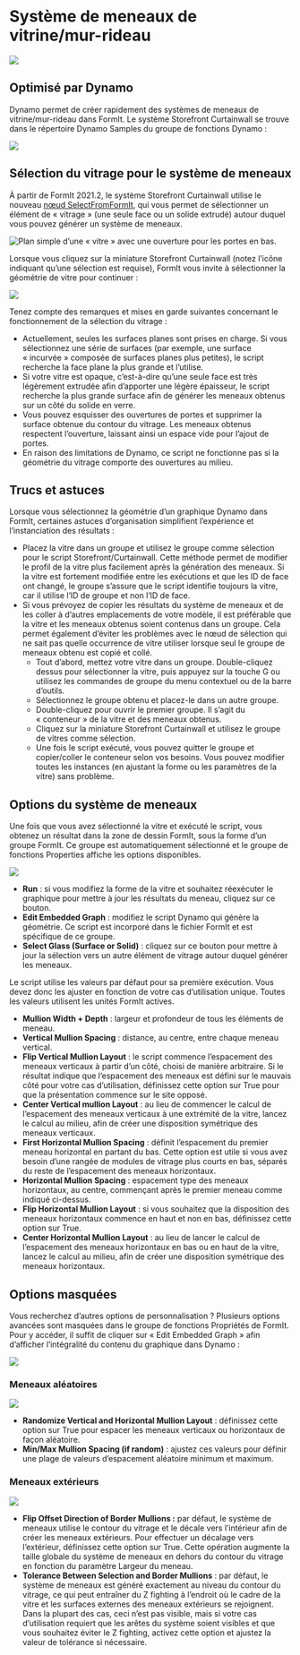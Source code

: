 # Système de meneaux de vitrine/mur-rideau

![](../.gitbook/assets/dynamo-storefront-system-options.gif)

## Optimisé par Dynamo

Dynamo permet de créer rapidement des systèmes de meneaux de vitrine/mur-rideau dans FormIt. Le système Storefront Curtainwall se trouve dans le répertoire Dynamo Samples du groupe de fonctions Dynamo :

![](../.gitbook/assets/storefront-curtainwall-button%20%281%29.png)

## Sélection du vitrage pour le système de meneaux

À partir de FormIt 2021.2, le système Storefront Curtainwall utilise le nouveau [nœud SelectFromFormIt](https://formit.autodesk.com/page/formit-dynamo#dynamo-formit-nodes), qui vous permet de sélectionner un élément de « vitrage » \(une seule face ou un solide extrudé\) autour duquel vous pouvez générer un système de meneaux.

![Plan simple d’une « vitre » avec une ouverture pour les portes en bas.](../.gitbook/assets/storefron-system-1_glass-only.png)

Lorsque vous cliquez sur la miniature Storefront Curtainwall \(notez l’icône indiquant qu’une sélection est requise\), FormIt vous invite à sélectionner la géométrie de vitre pour continuer :

![](../.gitbook/assets/storefront-curtainwall-prompt.png)

Tenez compte des remarques et mises en garde suivantes concernant le fonctionnement de la sélection du vitrage :

* Actuellement, seules les surfaces planes sont prises en charge. Si vous sélectionnez une série de surfaces \(par exemple, une surface « incurvée » composée de surfaces planes plus petites\), le script recherche la face plane la plus grande et l’utilise.
* Si votre vitre est opaque, c’est-à-dire qu’une seule face est très légèrement extrudée afin d’apporter une légère épaisseur, le script recherche la plus grande surface afin de générer les meneaux obtenus sur un côté du solide en verre. 
* Vous pouvez esquisser des ouvertures de portes et supprimer la surface obtenue du contour du vitrage. Les meneaux obtenus respectent l’ouverture, laissant ainsi un espace vide pour l’ajout de portes.
* En raison des limitations de Dynamo, ce script ne fonctionne pas si la géométrie du vitrage comporte des ouvertures au milieu.

## Trucs et astuces

Lorsque vous sélectionnez la géométrie d’un graphique Dynamo dans FormIt, certaines astuces d’organisation simplifient l’expérience et l’instanciation des résultats :

* Placez la vitre dans un groupe et utilisez le groupe comme sélection pour le script Storefront/Curtainwall. Cette méthode permet de modifier le profil de la vitre plus facilement après la génération des meneaux. Si la vitre est fortement modifiée entre les exécutions et que les ID de face ont changé, le groupe s’assure que le script identifie toujours la vitre, car il utilise l’ID de groupe et non l’ID de face.
* Si vous prévoyez de copier les résultats du système de meneaux et de les coller à d’autres emplacements de votre modèle, il est préférable que la vitre et les meneaux obtenus soient contenus dans un groupe. Cela permet également d’éviter les problèmes avec le nœud de sélection qui ne sait pas quelle occurrence de vitre utiliser lorsque seul le groupe de meneaux obtenu est copié et collé.
   * Tout d’abord, mettez votre vitre dans un groupe. Double-cliquez dessus pour sélectionner la vitre, puis appuyez sur la touche G ou utilisez les commandes de groupe du menu contextuel ou de la barre d’outils.
   * Sélectionnez le groupe obtenu et placez-le dans un autre groupe.
   * Double-cliquez pour ouvrir le premier groupe. Il s’agit du « conteneur » de la vitre et des meneaux obtenus.
   * Cliquez sur la miniature Storefront Curtainwall et utilisez le groupe de vitres comme sélection.
   * Une fois le script exécuté, vous pouvez quitter le groupe et copier/coller le conteneur selon vos besoins. Vous pouvez modifier toutes les instances \(en ajustant la forme ou les paramètres de la vitre\) sans problème.

## Options du système de meneaux

Une fois que vous avez sélectionné la vitre et exécuté le script, vous obtenez un résultat dans la zone de dessin FormIt, sous la forme d’un groupe FormIt. Ce groupe est automatiquement sélectionné et le groupe de fonctions Properties affiche les options disponibles.

![](../.gitbook/assets/storefront-curtainwall-parameters.png)

* **Run** : si vous modifiez la forme de la vitre et souhaitez réexécuter le graphique pour mettre à jour les résultats du meneau, cliquez sur ce bouton.
* **Edit Embedded Graph** : modifiez le script Dynamo qui génère la géométrie. Ce script est incorporé dans le fichier FormIt et est spécifique de ce groupe.
* **Select Glass \(Surface or Solid\)** : cliquez sur ce bouton pour mettre à jour la sélection vers un autre élément de vitrage autour duquel générer les meneaux.

Le script utilise les valeurs par défaut pour sa première exécution. Vous devez donc les ajuster en fonction de votre cas d’utilisation unique. Toutes les valeurs utilisent les unités FormIt actives.

* **Mullion Width + Depth** : largeur et profondeur de tous les éléments de meneau.
* **Vertical Mullion Spacing** : distance, au centre, entre chaque meneau vertical.
* **Flip Vertical Mullion Layout** : le script commence l’espacement des meneaux verticaux à partir d’un côté, choisi de manière arbitraire. Si le résultat indique que l’espacement des meneaux est défini sur le mauvais côté pour votre cas d’utilisation, définissez cette option sur True pour que la présentation commence sur le site opposé.
* **Center Vertical mullion Layout** : au lieu de commencer le calcul de l’espacement des meneaux verticaux à une extrémité de la vitre, lancez le calcul au milieu, afin de créer une disposition symétrique des meneaux verticaux.
* **First Horizontal Mullion Spacing** : définit l’espacement du premier meneau horizontal en partant du bas. Cette option est utile si vous avez besoin d’une rangée de modules de vitrage plus courts en bas, séparés du reste de l’espacement des meneaux horizontaux.
* **Horizontal Mullion Spacing** : espacement type des meneaux horizontaux, au centre, commençant après le premier meneau comme indiqué ci-dessus.
* **Flip Horizontal Mullion Layout** : si vous souhaitez que la disposition des meneaux horizontaux commence en haut et non en bas, définissez cette option sur True.
* **Center Horizontal Mullion Layout** : au lieu de lancer le calcul de l’espacement des meneaux horizontaux en bas ou en haut de la vitre, lancez le calcul au milieu, afin de créer une disposition symétrique des meneaux horizontaux.

## Options masquées

Vous recherchez d’autres options de personnalisation ? Plusieurs options avancées sont masquées dans le groupe de fonctions Propriétés de FormIt. Pour y accéder, il suffit de cliquer sur « Edit Embedded Graph » afin d’afficher l’intégralité du contenu du graphique dans Dynamo :

![](../.gitbook/assets/dynamo-edit-embedded-graph.png)

### Meneaux aléatoires

![](../.gitbook/assets/storefront-curtainwall-random-verticals.png)

* **Randomize Vertical and Horizontal Mullion Layout** : définissez cette option sur True pour espacer les meneaux verticaux ou horizontaux de façon aléatoire.
* **Min/Max Mullion Spacing \(if random\)** : ajustez ces valeurs pour définir une plage de valeurs d’espacement aléatoire minimum et maximum.

### Meneaux extérieurs

![](../.gitbook/assets/storefront-curtainwall-border-mullion-options.png)

* **Flip Offset Direction of Border Mullions :** par défaut, le système de meneaux utilise le contour du vitrage et le décale vers l’intérieur afin de créer les meneaux extérieurs. Pour effectuer un décalage vers l’extérieur, définissez cette option sur True. Cette opération augmente la taille globale du système de meneaux en dehors du contour du vitrage en fonction du paramètre Largeur du meneau.
* **Tolerance Between Selection and Border Mullions** : par défaut, le système de meneaux est généré exactement au niveau du contour du vitrage, ce qui peut entraîner du Z fighting à l’endroit où le cadre de la vitre et les surfaces externes des meneaux extérieurs se rejoignent. Dans la plupart des cas, ceci n’est pas visible, mais si votre cas d’utilisation requiert que les arêtes du système soient visibles et que vous souhaitez éviter le Z fighting, activez cette option et ajustez la valeur de tolérance si nécessaire.

